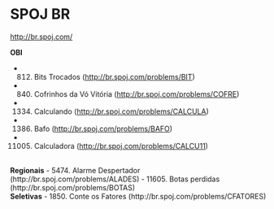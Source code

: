 SPOJ BR
=================================
http://br.spoj.com/

<b>OBI </b>
- 812. Bits Trocados (http://br.spoj.com/problems/BIT)
- 840. Cofrinhos da Vó Vitória (http://br.spoj.com/problems/COFRE)
- 1334. Calculando (http://br.spoj.com/problems/CALCULA)
- 1386. Bafo (http://br.spoj.com/problems/BAFO)
- 11005. Calculadora (http://br.spoj.com/problems/CALCU11)

<br>
<b>Regionais</b>
- 5474. Alarme Despertador (http://br.spoj.com/problems/ALADES)
- 11605. Botas perdidas (http://br.spoj.com/problems/BOTAS)

<br>
<b>Seletivas</b>
- 1850. Conte os Fatores (http://br.spoj.com/problems/CFATORES)
